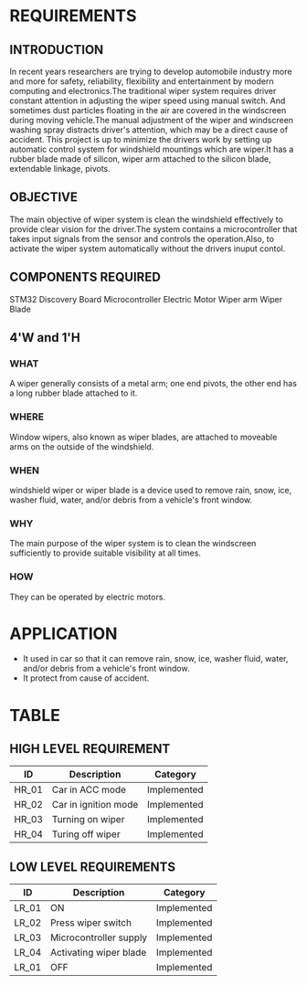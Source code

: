 # REQUIREMENTS

## INTRODUCTION
In recent  years researchers  are  trying to  develop  automobile industry more  and more for safety,  reliability,  flexibility  and  entertainment  by  modern  computing  and  electronics.The  traditional  wiper  system  requires  driver  constant  attention  in adjusting the wiper speed using manual switch. And sometimes dust particles floating in the air are covered in the windscreen during moving vehicle.The manual adjustment of the wiper and windscreen washing spray distracts driver's attention, which may be a direct cause of accident. This project is up to minimize the drivers work by setting up automatic control system for windshield mountings which are wiper.It has a rubber blade made of silicon, wiper arm attached to the silicon blade, extendable linkage, pivots. 

## OBJECTIVE
The main objective of wiper system is clean the windshield effectively to provide clear vision for the driver.The system contains a microcontroller that takes input signals from the sensor and controls the operation.Also, to activate the wiper system automatically without the drivers inuput contol.

## COMPONENTS REQUIRED
 STM32 Discovery Board
 Microcontroller
 Electric Motor
 Wiper arm
 Wiper Blade
 
## 4'W and 1'H

### WHAT
 A wiper generally consists of a metal arm; one end pivots, the other end has a long rubber blade attached to it.
 
 ### WHERE
 Window wipers, also known as wiper blades, are attached to moveable arms on the outside of the windshield. 
 
 ### WHEN
  windshield wiper or wiper blade is a device used to remove rain, snow, ice, washer fluid, water, and/or debris from a vehicle's front window.
  
  ### WHY
  The main purpose of the wiper system is to clean the windscreen sufficiently to provide suitable visibility at all times.
  
  ### HOW
  They can be operated by electric motors.
  
  # APPLICATION
  * It used in car so that it can remove rain, snow, ice, washer fluid, water, and/or debris from a vehicle's front window.
  * It protect from cause of accident.
  
  # TABLE
  ## HIGH LEVEL REQUIREMENT
  
  |ID | Description | Category|
  |---|---|---|
  |HR_01 | Car in ACC mode |Implemented|
  |HR_02 | Car in ignition mode |Implemented|
  |HR_03 | Turning on wiper |Implemented|
  |HR_04 | Turing off wiper |Implemented|
  
  ## LOW LEVEL REQUIREMENTS
  
  |ID | Description | Category|
  |---|---|---|
  |LR_01 | ON |Implemented|
  |LR_02 | Press wiper switch |Implemented|
  |LR_03 | Microcontroller supply|Implemented|
  |LR_04 | Activating wiper blade|Implemented|
  |LR_01 | OFF |Implemented|
  
  
   
